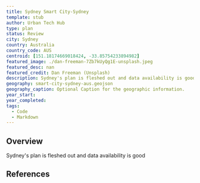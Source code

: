 ```yaml
---
title: Sydney Smart City-Sydney
template: stub
author: Urban Tech Hub
type: plan
status: Review
city: Sydney
country: Australia
country_code: AUS
centroid: [151.18174669018424, -33.85754233894982]
featured_image: ./dan-freeman-7Zb7kUyQg1E-unsplash.jpeg
featured_desc: nan
featured_credit: Dan Freeman (Unsplash)
description: Sydney's plan is fleshed out and data availability is good
geography: smart-city-sydney-aus.geojson
geography_caption: Optional Caption for the geographic information.
year_start:
year_completed:
tags:
  - Code
  - Markdown
---
```


## Overview

Sydney's plan is fleshed out and data availability is good

## References
